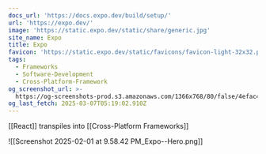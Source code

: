 ```yaml
---
docs_url: 'https://docs.expo.dev/build/setup/'
url: 'https://expo.dev/'
image: 'https://static.expo.dev/static/share/generic.jpg'
site_name: Expo
title: Expo
favicon: 'https://static.expo.dev/static/favicons/favicon-light-32x32.png'
tags:
  - Frameworks
  - Software-Development
  - Cross-Platform-Framework
og_screenshot_url: >-
  https://og-screenshots-prod.s3.amazonaws.com/1366x768/80/false/4efac47eec47d1dafe1f0061f66d9e05a4d48f06f02cf8199033fc4668969663.jpeg
og_last_fetch: 2025-03-07T05:19:02.910Z
---
```

[[React]] transpiles into [[Cross-Platform Frameworks]]

![[Screenshot 2025-02-01 at 9.58.42 PM_Expo--Hero.png]]

